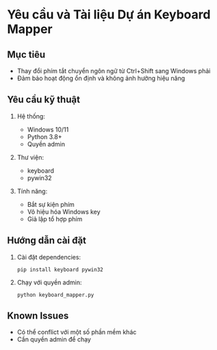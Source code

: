 # Yêu cầu và Tài liệu Dự án Keyboard Mapper

## Mục tiêu
- Thay đổi phím tắt chuyển ngôn ngữ từ Ctrl+Shift sang Windows phải
- Đảm bảo hoạt động ổn định và không ảnh hưởng hiệu năng

## Yêu cầu kỹ thuật
1. Hệ thống:
   - Windows 10/11
   - Python 3.8+
   - Quyền admin

2. Thư viện:
   - keyboard
   - pywin32

3. Tính năng:
   - Bắt sự kiện phím
   - Vô hiệu hóa Windows key
   - Giả lập tổ hợp phím

## Hướng dẫn cài đặt
1. Cài đặt dependencies:
   ```
   pip install keyboard pywin32
   ```
2. Chạy với quyền admin:
   ```
   python keyboard_mapper.py
   ```

## Known Issues
- Có thể conflict với một số phần mềm khác
- Cần quyền admin để chạy
